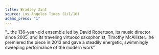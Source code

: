 ```yaml
---
title: Bradley Zint
source: Los Angeles Times (2/1/16)
adams_press: "1"
---
```

"...the 136-year-old ensemble led by David Robertson, its music director since 2005, and its traveling virtuoso saxophonist, Timothy McAllister…he premiered the piece in 2013 and gave a steadily energetic, swimmingly sweeping performance of the modern work"